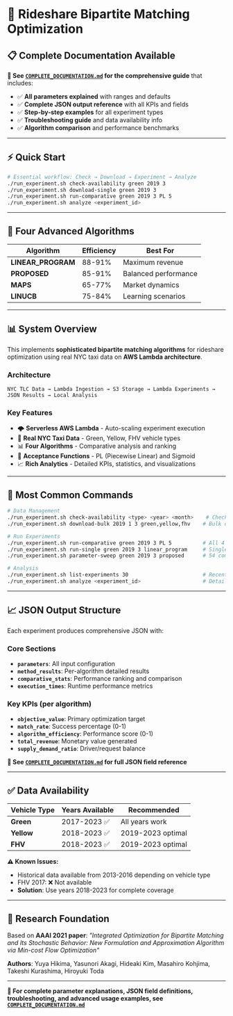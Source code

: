# 🚀 Rideshare Bipartite Matching Optimization

## 📋 **Complete Documentation Available**

**📖 See [`COMPLETE_DOCUMENTATION.md`](./COMPLETE_DOCUMENTATION.md) for the comprehensive guide** that includes:

- ✅ **All parameters explained** with ranges and defaults
- ✅ **Complete JSON output reference** with all KPIs and fields  
- ✅ **Step-by-step examples** for all experiment types
- ✅ **Troubleshooting guide** and data availability info
- ✅ **Algorithm comparison** and performance benchmarks

---

## ⚡ **Quick Start**

```bash
# Essential workflow: Check → Download → Experiment → Analyze
./run_experiment.sh check-availability green 2019 3
./run_experiment.sh download-single green 2019 3  
./run_experiment.sh run-comparative green 2019 3 PL 5
./run_experiment.sh analyze <experiment_id>
```

---

## 🔬 **Four Advanced Algorithms**

| Algorithm | Efficiency | Best For |
|-----------|------------|----------|
| **LINEAR_PROGRAM** | 88-91% | Maximum revenue |
| **PROPOSED** | 85-91% | Balanced performance |
| **MAPS** | 65-77% | Market dynamics |
| **LINUCB** | 75-84% | Learning scenarios |

---

## 📊 **System Overview**

This implements **sophisticated bipartite matching algorithms** for rideshare optimization using real NYC taxi data on **AWS Lambda architecture**.

### **Architecture**
```
NYC TLC Data → Lambda Ingestion → S3 Storage → Lambda Experiments → JSON Results → Local Analysis
```

### **Key Features**
- 🌩️ **Serverless AWS Lambda** - Auto-scaling experiment execution
- 🚕 **Real NYC Taxi Data** - Green, Yellow, FHV vehicle types  
- 📊 **Four Algorithms** - Comparative analysis and ranking
- 🎯 **Acceptance Functions** - PL (Piecewise Linear) and Sigmoid
- 📈 **Rich Analytics** - Detailed KPIs, statistics, and visualizations

---

## 🎯 **Most Common Commands**

```bash
# Data Management
./run_experiment.sh check-availability <type> <year> <month>    # Check before download
./run_experiment.sh download-bulk 2019 1 3 green,yellow,fhv    # Bulk download

# Run Experiments  
./run_experiment.sh run-comparative green 2019 3 PL 5          # All 4 algorithms
./run_experiment.sh run-single green 2019 3 linear_program     # Single algorithm
./run_experiment.sh parameter-sweep green 2019 3 proposed      # 54 combinations

# Analysis
./run_experiment.sh list-experiments 30                        # Recent experiments
./run_experiment.sh analyze <experiment_id>                    # Detailed analysis
```

---

## 📈 **JSON Output Structure**

Each experiment produces comprehensive JSON with:

### **Core Sections**
- **`parameters`**: All input configuration
- **`method_results`**: Per-algorithm detailed results  
- **`comparative_stats`**: Performance ranking and comparison
- **`execution_times`**: Runtime performance metrics

### **Key KPIs** (per algorithm)
- **`objective_value`**: Primary optimization target
- **`match_rate`**: Success percentage (0-1)
- **`algorithm_efficiency`**: Performance score (0-1)  
- **`total_revenue`**: Monetary value generated
- **`supply_demand_ratio`**: Driver/request balance

**📖 See [`COMPLETE_DOCUMENTATION.md`](./COMPLETE_DOCUMENTATION.md) for full JSON field reference**

---

## ✅ **Data Availability**

| Vehicle Type | Years Available | Recommended |
|--------------|----------------|-------------|
| **Green** | 2017-2023 ✅ | All years work |
| **Yellow** | 2018-2023 ✅ | 2019-2023 optimal |
| **FHV** | 2018-2023 ✅ | 2019-2023 optimal |

**⚠️ Known Issues:**
- Historical data available from 2013-2016 depending on vehicle type
- FHV 2017: ❌ Not available  
- **Solution**: Use years 2018-2023 for complete coverage

---

## 📝 **Research Foundation**

Based on **AAAI 2021 paper**:
*"Integrated Optimization for Bipartite Matching and Its Stochastic Behavior: New Formulation and Approximation Algorithm via Min-cost Flow Optimization"*

**Authors**: Yuya Hikima, Yasunori Akagi, Hideaki Kim, Masahiro Kohjima, Takeshi Kurashima, Hiroyuki Toda

---

**🎉 For complete parameter explanations, JSON field definitions, troubleshooting, and advanced usage examples, see [`COMPLETE_DOCUMENTATION.md`](./COMPLETE_DOCUMENTATION.md)**
